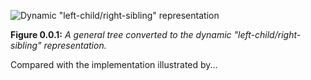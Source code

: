 ![Dynamic "left-child/right-sibling" representation](https://global.codio.com/opendsa/v4/Images/GenBin.png)

**Figure 0.0.1:** *A general tree converted to the dynamic "left-child/right-sibling" representation.*



Compared with the implementation illustrated by...